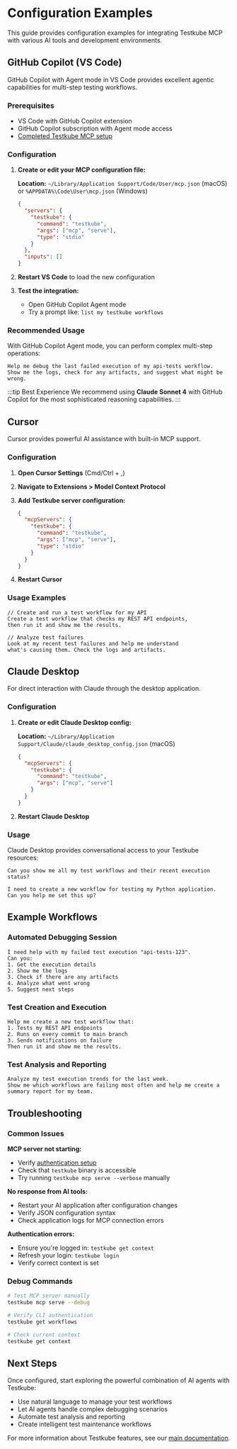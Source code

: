 # Configuration Examples

This guide provides configuration examples for integrating Testkube MCP with various AI tools and development environments.

## GitHub Copilot (VS Code)

GitHub Copilot with Agent mode in VS Code provides excellent agentic capabilities for multi-step testing workflows.

### Prerequisites

- VS Code with GitHub Copilot extension
- GitHub Copilot subscription with Agent mode access
- [Completed Testkube MCP setup](./mcp-setup)

### Configuration

1. **Create or edit your MCP configuration file:**

   **Location:** `~/Library/Application Support/Code/User/mcp.json` (macOS) or `%APPDATA%\Code\User\mcp.json` (Windows)

   ```json
   {
     "servers": {
       "testkube": {
         "command": "testkube",
         "args": ["mcp", "serve"],
         "type": "stdio"
       }
     },
     "inputs": []
   }
   ```

2. **Restart VS Code** to load the new configuration

3. **Test the integration:**
   - Open GitHub Copilot Agent mode
   - Try a prompt like: `list my testkube workflows`

### Recommended Usage

With GitHub Copilot Agent mode, you can perform complex multi-step operations:

```text
Help me debug the last failed execution of my api-tests workflow.
Show me the logs, check for any artifacts, and suggest what might be wrong.
```

:::tip Best Experience
We recommend using **Claude Sonnet 4** with GitHub Copilot for the most sophisticated reasoning capabilities.
:::

## Cursor

Cursor provides powerful AI assistance with built-in MCP support.

### Configuration

1. **Open Cursor Settings** (Cmd/Ctrl + ,)

2. **Navigate to Extensions > Model Context Protocol**

3. **Add Testkube server configuration:**

   ```json
   {
     "mcpServers": {
       "testkube": {
         "command": "testkube",
         "args": ["mcp", "serve"],
         "type": "stdio"
       }
     }
   }
   ```

4. **Restart Cursor**

### Usage Examples

```text
// Create and run a test workflow for my API
Create a test workflow that checks my REST API endpoints,
then run it and show me the results.

// Analyze test failures
Look at my recent test failures and help me understand
what's causing them. Check the logs and artifacts.
```

## Claude Desktop

For direct interaction with Claude through the desktop application.

### Configuration

1. **Create or edit Claude Desktop config:**

   **Location:** `~/Library/Application Support/Claude/claude_desktop_config.json` (macOS)

   ```json
   {
     "mcpServers": {
       "testkube": {
         "command": "testkube",
         "args": ["mcp", "serve"]
       }
     }
   }
   ```

2. **Restart Claude Desktop**

### Usage

Claude Desktop provides conversational access to your Testkube resources:

```text
Can you show me all my test workflows and their recent execution status?

I need to create a new workflow for testing my Python application.
Can you help me set this up?
```

## Example Workflows

### Automated Debugging Session

```text
I need help with my failed test execution "api-tests-123".
Can you:
1. Get the execution details
2. Show me the logs
3. Check if there are any artifacts
4. Analyze what went wrong
5. Suggest next steps
```

### Test Creation and Execution

```text
Help me create a new test workflow that:
1. Tests my REST API endpoints
2. Runs on every commit to main branch
3. Sends notifications on failure
Then run it and show me the results.
```

### Test Analysis and Reporting

```text
Analyze my test execution trends for the last week.
Show me which workflows are failing most often and help me create a summary report for my team.
```

## Troubleshooting

### Common Issues

**MCP server not starting:**

- Verify [authentication setup](./mcp-setup)
- Check that `testkube` binary is accessible
- Try running `testkube mcp serve --verbose` manually

**No response from AI tools:**

- Restart your AI application after configuration changes
- Verify JSON configuration syntax
- Check application logs for MCP connection errors

**Authentication errors:**

- Ensure you're logged in: `testkube get context`
- Refresh your login: `testkube login`
- Verify correct context is set

### Debug Commands

```bash
# Test MCP server manually
testkube mcp serve --debug

# Verify CLI authentication
testkube get workflows

# Check current context
testkube get context
```

## Next Steps

Once configured, start exploring the powerful combination of AI agents with Testkube:

- Use natural language to manage your test workflows
- Let AI agents handle complex debugging scenarios
- Automate test analysis and reporting
- Create intelligent test maintenance workflows

For more information about Testkube features, see our [main documentation](/docs).
